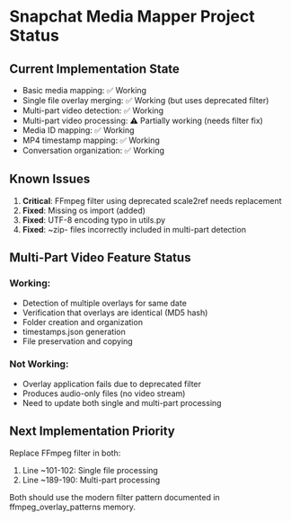 # Snapchat Media Mapper Project Status

## Current Implementation State
- Basic media mapping: ✅ Working
- Single file overlay merging: ✅ Working (but uses deprecated filter)
- Multi-part video detection: ✅ Working
- Multi-part video processing: ⚠️ Partially working (needs filter fix)
- Media ID mapping: ✅ Working
- MP4 timestamp mapping: ✅ Working
- Conversation organization: ✅ Working

## Known Issues
1. **Critical**: FFmpeg filter using deprecated scale2ref needs replacement
2. **Fixed**: Missing os import (added)
3. **Fixed**: UTF-8 encoding typo in utils.py
4. **Fixed**: ~zip- files incorrectly included in multi-part detection

## Multi-Part Video Feature Status
### Working:
- Detection of multiple overlays for same date
- Verification that overlays are identical (MD5 hash)
- Folder creation and organization
- timestamps.json generation
- File preservation and copying

### Not Working:
- Overlay application fails due to deprecated filter
- Produces audio-only files (no video stream)
- Need to update both single and multi-part processing

## Next Implementation Priority
Replace FFmpeg filter in both:
1. Line ~101-102: Single file processing
2. Line ~189-190: Multi-part processing

Both should use the modern filter pattern documented in ffmpeg_overlay_patterns memory.